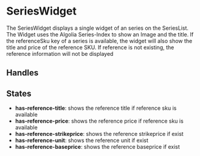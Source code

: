 <!-- firescout-collection -->

# SeriesWidget

The SeriesWidget displays a single widget of an series on the SeriesList. The Widget uses the Algolia Series-Index to show an Image and the title. If the referenceSku key of a series is available, the widget will also show the title and price of the reference SKU. If reference is not existing, the reference information will not be displayed

## Handles

## States

- **has-reference-title**: shows the reference title if reference sku is available
- **has-reference-price**: shows the reference price if reference sku is available
- **has-reference-strikeprice**: shows the reference strikeprice if exist
- **has-reference-unit**: shows the reference unit if exist
- **has-reference-baseprice**: shows the reference baseprice if exist
